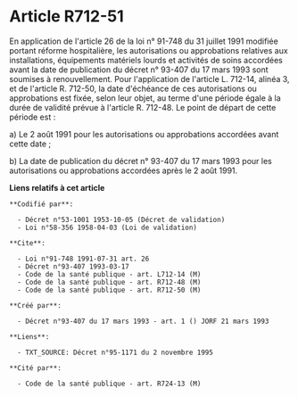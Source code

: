 # Article R712-51

En application de l'article 26 de la loi n° 91-748 du 31 juillet 1991 modifiée portant réforme hospitalière, les
autorisations ou approbations relatives aux installations, équipements matériels lourds et activités de soins accordées avant
la date de publication du décret n° 93-407 du 17 mars 1993 sont soumises à renouvellement. Pour l'application de l'article L.
712-14, alinéa 3, et de l'article R. 712-50, la date d'échéance de ces autorisations ou approbations est fixée, selon leur
objet, au terme d'une période égale à la durée de validité prévue à l'article R. 712-48. Le point de départ de cette période
est :

a) Le 2 août 1991 pour les autorisations ou approbations accordées avant cette date ;

b) La date de publication du décret n° 93-407 du 17 mars 1993 pour les autorisations ou approbations accordées après le 2
août 1991.

**Liens relatifs à cet article**

	**Codifié par**:

	  - Décret n°53-1001 1953-10-05 (Décret de validation)
	  - Loi n°58-356 1958-04-03 (Loi de validation)

	**Cite**:

	  - Loi n°91-748 1991-07-31 art. 26
	  - Décret n°93-407 1993-03-17
	  - Code de la santé publique - art. L712-14 (M)
	  - Code de la santé publique - art. R712-48 (M)
	  - Code de la santé publique - art. R712-50 (M)

	**Créé par**:

	  - Décret n°93-407 du 17 mars 1993 - art. 1 () JORF 21 mars 1993

	**Liens**:

	  - TXT_SOURCE: Décret n°95-1171 du 2 novembre 1995

	**Cité par**:

	  - Code de la santé publique - art. R724-13 (M)
